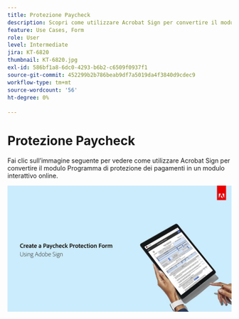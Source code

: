 ```yaml
---
title: Protezione Paycheck
description: Scopri come utilizzare Acrobat Sign per convertire il modulo Programma di protezione dei pagamenti in un modulo interattivo online
feature: Use Cases, Form
role: User
level: Intermediate
jira: KT-6820
thumbnail: KT-6820.jpg
exl-id: 586bf1a8-6dc0-4293-b6b2-c6509f0937f1
source-git-commit: 452299b2b786beab9df7a5019da4f3840d9cdec9
workflow-type: tm+mt
source-wordcount: '56'
ht-degree: 0%

---
```


# Protezione Paycheck

Fai clic sull’immagine seguente per vedere come utilizzare Acrobat Sign per convertire il modulo Programma di protezione dei pagamenti in un modulo interattivo online.

[![Procedura dettagliata per l&#39;acquisizione dei pagamenti](../assets/Paycheck.jpg)](https://acrobatusers.com/paycheck-protection-program-resource-hub/walkthrough/)
